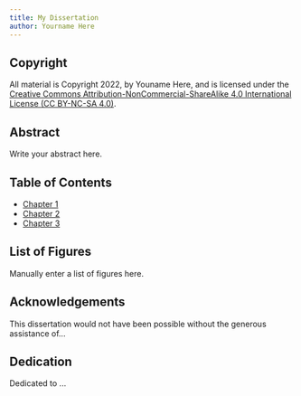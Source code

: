 ```yaml
---
title: My Dissertation
author: Yourname Here
---
```


## Copyright

All material is Copyright 2022, by Youname Here, and is licensed under the [Creative Commons Attribution-NonCommercial-ShareAlike 4.0 International License (CC BY-NC-SA 4.0)](https://creativecommons.org/licenses/by-nc-sa/4.0/). 

## Abstract

Write your abstract here. 

## Table of Contents

 - [Chapter 1](ch-1.html)
 - [Chapter 2](ch-2.html)
 - [Chapter 3](ch-3.html)

## List of Figures

Manually enter a list of figures here. 

## Acknowledgements 

This dissertation would not have been possible without the generous assistance of...

## Dedication

Dedicated to ... 



